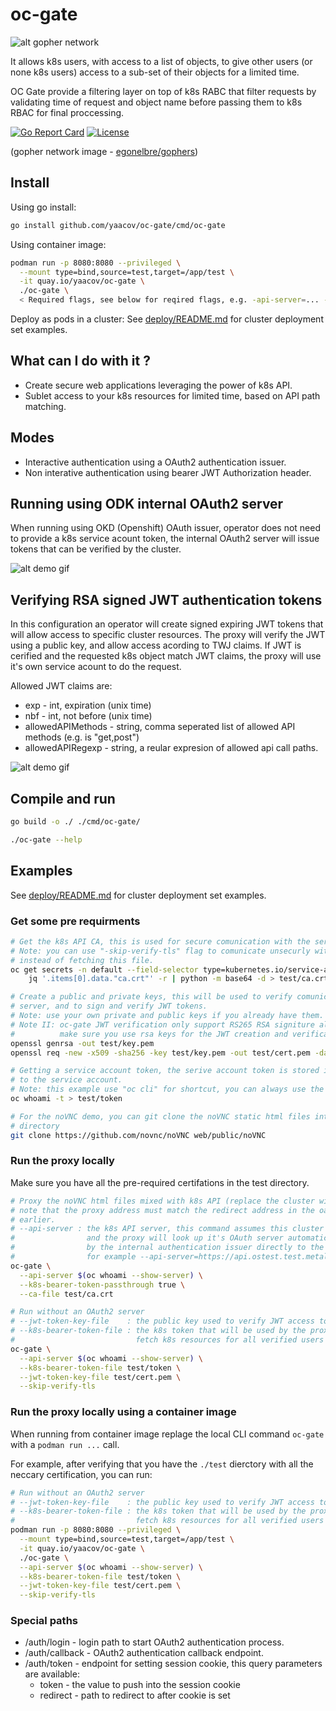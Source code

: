 # oc-gate

![alt gopher network](https://raw.githubusercontent.com/yaacov/oc-gate/main/web/public/network-side.png)

It allows k8s users, with access to a list of objects, to give other users (or none k8s users) access to a sub-set of their objects for a limited time.

OC Gate provide a filtering layer on top of k8s RABC that filter requests by validating time of request
and object name before passing them to k8s RBAC for final proccessing.

[![Go Report Card](https://goreportcard.com/badge/github.com/yaacov/oc-gate)](https://goreportcard.com/report/github.com/yaacov/oc-gate)
[![License](https://img.shields.io/badge/License-Apache%202.0-blue.svg)](https://opensource.org/licenses/Apache-2.0)

(gopher network image - [egonelbre/gophers](https://github.com/egonelbre/gophers))

## Install

Using go install:

``` bash
go install github.com/yaacov/oc-gate/cmd/oc-gate
```

Using container image:

``` bash
podman run -p 8080:8080 --privileged \
  --mount type=bind,source=test,target=/app/test \
  -it quay.io/yaacov/oc-gate \
  ./oc-gate \
  < Required flags, see below for reqired flags, e.g. -api-server=... -ca-file=...  >
```

Deploy as pods in a cluster:
See [deploy/README.md](/deploy) for cluster deployment set examples.

## What can I do with it ?

- Create secure web applications leveraging the power of k8s API.
- Sublet access to your k8s resources for limited time, based on API path matching.

## Modes

- Interactive authentication using a OAuth2 authentication issuer.
- Non interative authentication using bearer JWT Authorization header.

## Running using ODK internal OAuth2 server

When running using OKD (Openshift) OAuth issuer, operator does not need to provide a k8s service acount token,
the internal OAuth2 server will issue tokens that can be verified by the cluster.

![alt demo gif](https://raw.githubusercontent.com/yaacov/oc-gate/main/web/public/using_okd_oauth.gif)

## Verifying RSA signed JWT authentication tokens

In this configuration an operator will create signed expiring JWT tokens that will
allow access to specific cluster resources. The proxy will verify the JWT using a
public key, and allow access acording to TWJ claims. If JWT is cerified and the requested
k8s object match JWT claims, the proxy will use it's own service acount to do the request.

Allowed JWT claims are:

- exp - int, expiration (unix time)
- nbf - int, not before (unix time)
- allowedAPIMethods - string, comma seperated list of allowed API methods (e.g. is "get,post")
- allowedAPIRegexp - string, a reular expresion of allowed api call paths.

![alt demo gif](https://raw.githubusercontent.com/yaacov/oc-gate/main/web/public/custom_tokens.gif)

## Compile and run

``` bash
go build -o ./ ./cmd/oc-gate/

./oc-gate --help
```

## Examples

See [deploy/README.md](/deploy) for cluster deployment set examples.

### Get some pre requirments

```bash
# Get the k8s API CA, this is used for secure comunication with the server.
# Note: you can use "-skip-verify-tls" flag to comunicate unsecurly with server
# instead of fetching this file.
oc get secrets -n default --field-selector type=kubernetes.io/service-account-token -o json | \
    jq '.items[0].data."ca.crt"' -r | python -m base64 -d > test/ca.crt

# Create a public and private keys, this will be used to verify comunication with the oc-gate
# server, and to sign and verify JWT tokens.
# Note: use your own private and public keys if you already have them.
# Note II: oc-gate JWT verification only support RS265 RSA signiture algorithm
#          make sure you use rsa keys for the JWT creation and verification.
openssl genrsa -out test/key.pem
openssl req -new -x509 -sha256 -key test/key.pem -out test/cert.pem -days 3650

# Getting a service account token, the serive account token is stored in a secret matched
# to the service account.
# Note: this example use "oc cli" for shortcut, you can always use the secret to get the token.
oc whoami -t > test/token

# For the noVNC demo, you can git clone the noVNC static html files into the `web/public`
# directory
git clone https://github.com/novnc/noVNC web/public/noVNC
```

### Run the proxy locally

Make sure you have all the pre-required certifations in the test directory.

``` bash
# Proxy the noVNC html files mixed with k8s API (replace the cluster with one you own)
# note that the proxy address must match the redirect address in the oauthclient CR we created
# earlier.
# --api-server : the k8s API server, this command assumes this cluster is an OKD (Openshift) cluster
#                and the proxy will look up it's OAuth server automatically and pass tokens provided
#                by the internal authentication issuer directly to the cluster.
#                for example --api-server=https://api.ostest.test.metalkube.org:6443
oc-gate \
  --api-server $(oc whoami --show-server) \
  --k8s-bearer-token-passthrough true \
  --ca-file test/ca.crt

# Run without an OAuth2 server
# --jwt-token-key-file    : the public key used to verify JWT access tokens
# --k8s-bearer-token-file : the k8s token that will be used by the proxy to 
#                           fetch k8s resources for all verified users
oc-gate \
  --api-server $(oc whoami --show-server) \
  --k8s-bearer-token-file test/token \
  --jwt-token-key-file test/cert.pem \
  --skip-verify-tls
```

### Run the proxy locally using a container image

When running from container image replage the local CLI command `oc-gate` with a `podman run ...` call.

For example, after verifying that you have the `./test` dierctory with all the neccary certification,
you can run:

``` bash
# Run without an OAuth2 server
# --jwt-token-key-file    : the public key used to verify JWT access tokens
# --k8s-bearer-token-file : the k8s token that will be used by the proxy to 
#                           fetch k8s resources for all verified users
podman run -p 8080:8080 --privileged \
  --mount type=bind,source=test,target=/app/test \
  -it quay.io/yaacov/oc-gate \
  ./oc-gate \
  --api-server $(oc whoami --show-server) \
  --k8s-bearer-token-file test/token \
  --jwt-token-key-file test/cert.pem \
  --skip-verify-tls
```

### Special paths

- /auth/login - login path to start OAuth2 authentication process.
- /auth/callback - OAuth2 authentication callback endpoint.
- /auth/token - endpoint for setting session cookie, this query parameters are available:
  - token - the value to push into the session cookie
  - redirect - path to redirect to after cookie is set
